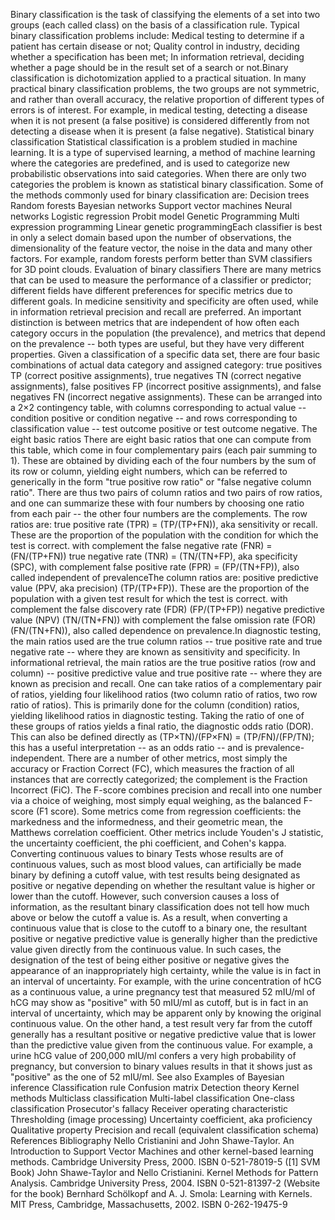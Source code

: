 Binary classification is the task of classifying the elements of a set
into two groups (each called class) on the basis of a classification
rule. Typical binary classification problems include: Medical testing to
determine if a patient has certain disease or not; Quality control in
industry, deciding whether a specification has been met; In information
retrieval, deciding whether a page should be in the result set of a
search or not.Binary classification is dichotomization applied to a
practical situation. In many practical binary classification problems,
the two groups are not symmetric, and rather than overall accuracy, the
relative proportion of different types of errors is of interest. For
example, in medical testing, detecting a disease when it is not present
(a false positive) is considered differently from not detecting a
disease when it is present (a false negative). Statistical binary
classification Statistical classification is a problem studied in
machine learning. It is a type of supervised learning, a method of
machine learning where the categories are predefined, and is used to
categorize new probabilistic observations into said categories. When
there are only two categories the problem is known as statistical binary
classification. Some of the methods commonly used for binary
classification are: Decision trees Random forests Bayesian networks
Support vector machines Neural networks Logistic regression Probit model
Genetic Programming Multi expression programming Linear genetic
programmingEach classifier is best in only a select domain based upon
the number of observations, the dimensionality of the feature vector,
the noise in the data and many other factors. For example, random
forests perform better than SVM classifiers for 3D point clouds.
Evaluation of binary classifiers There are many metrics that can be used
to measure the performance of a classifier or predictor; different
fields have different preferences for specific metrics due to different
goals. In medicine sensitivity and specificity are often used, while in
information retrieval precision and recall are preferred. An important
distinction is between metrics that are independent of how often each
category occurs in the population (the prevalence), and metrics that
depend on the prevalence -- both types are useful, but they have very
different properties. Given a classification of a specific data set,
there are four basic combinations of actual data category and assigned
category: true positives TP (correct positive assignments), true
negatives TN (correct negative assignments), false positives FP
(incorrect positive assignments), and false negatives FN (incorrect
negative assignments). These can be arranged into a 2×2 contingency
table, with columns corresponding to actual value -- condition positive
or condition negative -- and rows corresponding to classification value
-- test outcome positive or test outcome negative. The eight basic
ratios There are eight basic ratios that one can compute from this
table, which come in four complementary pairs (each pair summing to 1).
These are obtained by dividing each of the four numbers by the sum of
its row or column, yielding eight numbers, which can be referred to
generically in the form \"true positive row ratio\" or \"false negative
column ratio\". There are thus two pairs of column ratios and two pairs
of row ratios, and one can summarize these with four numbers by choosing
one ratio from each pair -- the other four numbers are the complements.
The row ratios are: true positive rate (TPR) = (TP/(TP+FN)), aka
sensitivity or recall. These are the proportion of the population with
the condition for which the test is correct. with complement the false
negative rate (FNR) = (FN/(TP+FN)) true negative rate (TNR) =
(TN/(TN+FP), aka specificity (SPC), with complement false positive rate
(FPR) = (FP/(TN+FP)), also called independent of prevalenceThe column
ratios are: positive predictive value (PPV, aka precision) (TP/(TP+FP)).
These are the proportion of the population with a given test result for
which the test is correct. with complement the false discovery rate
(FDR) (FP/(TP+FP)) negative predictive value (NPV) (TN/(TN+FN)) with
complement the false omission rate (FOR) (FN/(TN+FN)), also called
dependence on prevalence.In diagnostic testing, the main ratios used are
the true column ratios -- true positive rate and true negative rate --
where they are known as sensitivity and specificity. In informational
retrieval, the main ratios are the true positive ratios (row and column)
-- positive predictive value and true positive rate -- where they are
known as precision and recall. One can take ratios of a complementary
pair of ratios, yielding four likelihood ratios (two column ratio of
ratios, two row ratio of ratios). This is primarily done for the column
(condition) ratios, yielding likelihood ratios in diagnostic testing.
Taking the ratio of one of these groups of ratios yields a final ratio,
the diagnostic odds ratio (DOR). This can also be defined directly as
(TP×TN)/(FP×FN) = (TP/FN)/(FP/TN); this has a useful interpretation --
as an odds ratio -- and is prevalence-independent. There are a number of
other metrics, most simply the accuracy or Fraction Correct (FC), which
measures the fraction of all instances that are correctly categorized;
the complement is the Fraction Incorrect (FiC). The F-score combines
precision and recall into one number via a choice of weighing, most
simply equal weighing, as the balanced F-score (F1 score). Some metrics
come from regression coefficients: the markedness and the informedness,
and their geometric mean, the Matthews correlation coefficient. Other
metrics include Youden\'s J statistic, the uncertainty coefficient, the
phi coefficient, and Cohen\'s kappa. Converting continuous values to
binary Tests whose results are of continuous values, such as most blood
values, can artificially be made binary by defining a cutoff value, with
test results being designated as positive or negative depending on
whether the resultant value is higher or lower than the cutoff. However,
such conversion causes a loss of information, as the resultant binary
classification does not tell how much above or below the cutoff a value
is. As a result, when converting a continuous value that is close to the
cutoff to a binary one, the resultant positive or negative predictive
value is generally higher than the predictive value given directly from
the continuous value. In such cases, the designation of the test of
being either positive or negative gives the appearance of an
inappropriately high certainty, while the value is in fact in an
interval of uncertainty. For example, with the urine concentration of
hCG as a continuous value, a urine pregnancy test that measured 52
mIU/ml of hCG may show as \"positive\" with 50 mIU/ml as cutoff, but is
in fact in an interval of uncertainty, which may be apparent only by
knowing the original continuous value. On the other hand, a test result
very far from the cutoff generally has a resultant positive or negative
predictive value that is lower than the predictive value given from the
continuous value. For example, a urine hCG value of 200,000 mIU/ml
confers a very high probability of pregnancy, but conversion to binary
values results in that it shows just as \"positive\" as the one of 52
mIU/ml. See also Examples of Bayesian inference Classification rule
Confusion matrix Detection theory Kernel methods Multiclass
classification Multi-label classification One-class classification
Prosecutor\'s fallacy Receiver operating characteristic Thresholding
(image processing) Uncertainty coefficient, aka proficiency Qualitative
property Precision and recall (equivalent classification schema)
References Bibliography Nello Cristianini and John Shawe-Taylor. An
Introduction to Support Vector Machines and other kernel-based learning
methods. Cambridge University Press, 2000. ISBN 0-521-78019-5 (\[1\] SVM
Book) John Shawe-Taylor and Nello Cristianini. Kernel Methods for
Pattern Analysis. Cambridge University Press, 2004. ISBN 0-521-81397-2
(Website for the book) Bernhard Schölkopf and A. J. Smola: Learning with
Kernels. MIT Press, Cambridge, Massachusetts, 2002. ISBN 0-262-19475-9

